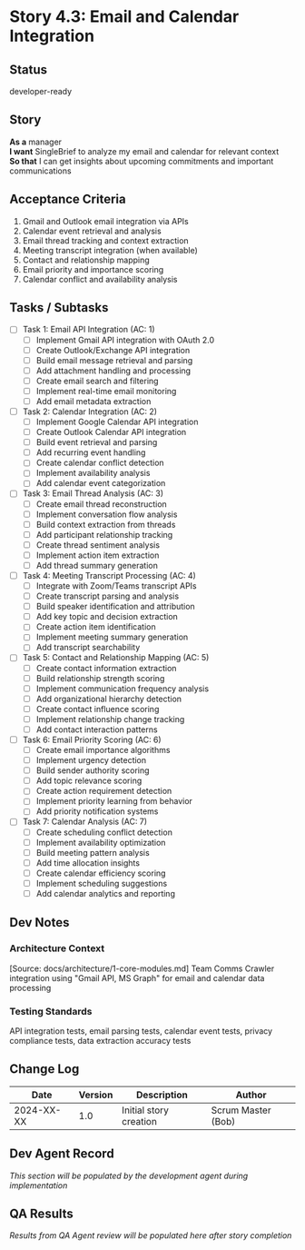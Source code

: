 # Story 4.3: Email and Calendar Integration

## Status
developer-ready

## Story
**As a** manager  
**I want** SingleBrief to analyze my email and calendar for relevant context  
**So that** I can get insights about upcoming commitments and important communications

## Acceptance Criteria
1. Gmail and Outlook email integration via APIs
2. Calendar event retrieval and analysis
3. Email thread tracking and context extraction
4. Meeting transcript integration (when available)
5. Contact and relationship mapping
6. Email priority and importance scoring
7. Calendar conflict and availability analysis

## Tasks / Subtasks
- [ ] Task 1: Email API Integration (AC: 1)
  - [ ] Implement Gmail API integration with OAuth 2.0
  - [ ] Create Outlook/Exchange API integration
  - [ ] Build email message retrieval and parsing
  - [ ] Add attachment handling and processing
  - [ ] Create email search and filtering
  - [ ] Implement real-time email monitoring
  - [ ] Add email metadata extraction
- [ ] Task 2: Calendar Integration (AC: 2)
  - [ ] Implement Google Calendar API integration
  - [ ] Create Outlook Calendar API integration
  - [ ] Build event retrieval and parsing
  - [ ] Add recurring event handling
  - [ ] Create calendar conflict detection
  - [ ] Implement availability analysis
  - [ ] Add calendar event categorization
- [ ] Task 3: Email Thread Analysis (AC: 3)
  - [ ] Create email thread reconstruction
  - [ ] Implement conversation flow analysis
  - [ ] Build context extraction from threads
  - [ ] Add participant relationship tracking
  - [ ] Create thread sentiment analysis
  - [ ] Implement action item extraction
  - [ ] Add thread summary generation
- [ ] Task 4: Meeting Transcript Processing (AC: 4)
  - [ ] Integrate with Zoom/Teams transcript APIs
  - [ ] Create transcript parsing and analysis
  - [ ] Build speaker identification and attribution
  - [ ] Add key topic and decision extraction
  - [ ] Create action item identification
  - [ ] Implement meeting summary generation
  - [ ] Add transcript searchability
- [ ] Task 5: Contact and Relationship Mapping (AC: 5)
  - [ ] Create contact information extraction
  - [ ] Build relationship strength scoring
  - [ ] Implement communication frequency analysis
  - [ ] Add organizational hierarchy detection
  - [ ] Create contact influence scoring
  - [ ] Implement relationship change tracking
  - [ ] Add contact interaction patterns
- [ ] Task 6: Email Priority Scoring (AC: 6)
  - [ ] Create email importance algorithms
  - [ ] Implement urgency detection
  - [ ] Build sender authority scoring
  - [ ] Add topic relevance scoring
  - [ ] Create action requirement detection
  - [ ] Implement priority learning from behavior
  - [ ] Add priority notification systems
- [ ] Task 7: Calendar Analysis (AC: 7)
  - [ ] Create scheduling conflict detection
  - [ ] Implement availability optimization
  - [ ] Build meeting pattern analysis
  - [ ] Add time allocation insights
  - [ ] Create calendar efficiency scoring
  - [ ] Implement scheduling suggestions
  - [ ] Add calendar analytics and reporting

## Dev Notes

### Architecture Context
[Source: docs/architecture/1-core-modules.md]
Team Comms Crawler integration using "Gmail API, MS Graph" for email and calendar data processing

### Testing Standards
API integration tests, email parsing tests, calendar event tests, privacy compliance tests, data extraction accuracy tests

## Change Log
| Date | Version | Description | Author |
|------|---------|-------------|---------|
| 2024-XX-XX | 1.0 | Initial story creation | Scrum Master (Bob) |

## Dev Agent Record
*This section will be populated by the development agent during implementation*

## QA Results
*Results from QA Agent review will be populated here after story completion*